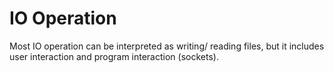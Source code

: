 # IO Operation
Most IO operation can be interpreted as writing/ reading files, but it includes user interaction and program interaction (sockets).
